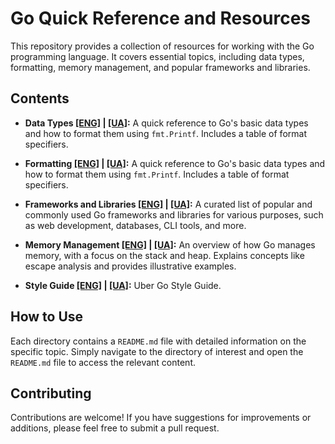 # Go Quick Reference and Resources

This repository provides a collection of resources for working with the Go programming language. It covers essential
topics, including data types, formatting, memory management, and popular frameworks and libraries.

## Contents

* **Data Types [[ENG]](./docs/types/README.md) | [[UA]](./docs/types/README_UA.md):**  A quick reference to Go's basic
  data types and how to format them using `fmt.Printf`. Includes a table of format specifiers.

* **Formatting [[ENG]](./docs/formatting/README.md) | [[UA]](./docs/formatting/README_UA.md):**  A quick reference to
  Go's basic data types and how to format them using `fmt.Printf`. Includes a table of format specifiers.

* **Frameworks and Libraries [[ENG]](./docs/frameworks/README.md) | [[UA]](./docs/frameworks/README_UA.md):** A curated
  list of popular and commonly used Go frameworks and libraries for various purposes, such as web development,
  databases, CLI tools, and more.

* **Memory Management [[ENG]](./docs/memory/README.md) | [[UA]](./docs/memory/README_UA.md):** An overview of how Go
  manages memory, with a focus on the stack and heap. Explains concepts like escape analysis and provides illustrative
  examples.

* **Style Guide [[ENG]](https://github.com/uber-go/guide/blob/master/style.md) | [[UA]](https://github.com/vorobeyme/uber-go-style-guide-uk/blob/master/style.md):** Uber Go Style Guide.

## How to Use

Each directory contains a `README.md` file with detailed information on the specific topic. Simply navigate to the
directory of interest and open the `README.md` file to access the relevant content.

## Contributing

Contributions are welcome! If you have suggestions for improvements or additions, please feel free to submit a pull
request.

